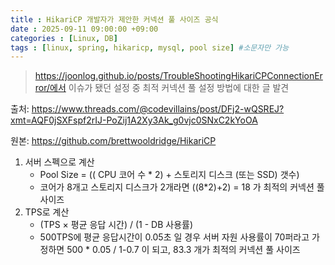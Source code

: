 ```yaml
---
title : HikariCP 개발자가 제안한 커넥션 풀 사이즈 공식
date : 2025-09-11 09:00:00 +09:00
categories : [Linux, DB]
tags : [linux, spring, hikaricp, mysql, pool size] #소문자만 가능
---
```


> https://joonlog.github.io/posts/TroubleShootingHikariCPConnectionError/에서 이슈가 됐던 설정 중 최적 커넥션 풀 설정 방법에 대한 글 발견
> 

출처: https://www.threads.com/@codevillains/post/DFj2-wQSREJ?xmt=AQF0jSXFspf2rIJ-PoZij1A2Xy3Ak_g0vjc0SNxC2kYoOA

원본: https://github.com/brettwooldridge/HikariCP

1. 서버 스펙으로 계산
    - Pool Size = (( CPU 코어 수 * 2) + 스토리지 디스크 (또는 SSD) 갯수)
    - 코어가 8개고 스토리지 디스크가 2개라면 ((8*2)+2) = 18 가 최적의 커넥션 풀 사이즈
2. TPS로 계산
    - (TPS × 평균 응답 시간) / (1 - DB 사용률)
    - 500TPS에 평균 응답시간이 0.05초 일 경우 서버 자원 사용률이 70퍼라고 가정하면 500 * 0.05 / 1-0.7 이 되고, 83.3 개가 최적의 커넥션 풀 사이즈